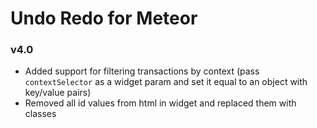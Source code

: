 Undo Redo for Meteor
====================

### v4.0 

- Added support for filtering transactions by context (pass `contextSelector` as a widget param and set it equal to an object with key/value pairs)
- Removed all id values from html in widget and replaced them with classes
